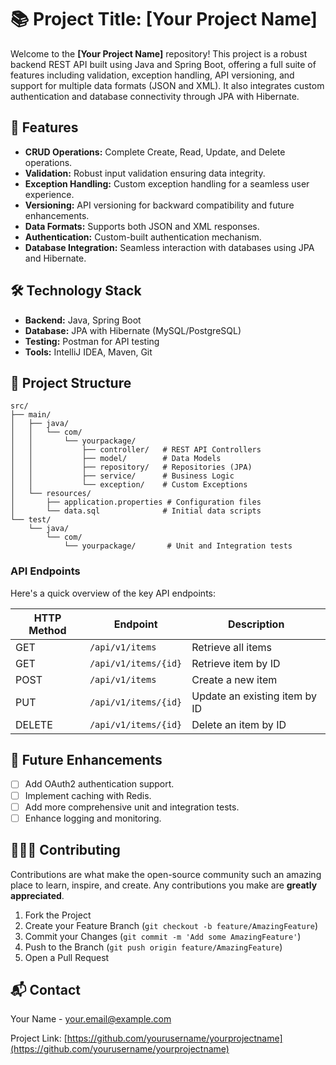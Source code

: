 # 📚 Project Title: [Your Project Name]

Welcome to the **[Your Project Name]** repository! This project is a robust backend REST API built using Java and Spring Boot, offering a full suite of features including validation, exception handling, API versioning, and support for multiple data formats (JSON and XML). It also integrates custom authentication and database connectivity through JPA with Hibernate.

## 🚀 Features

- **CRUD Operations:** Complete Create, Read, Update, and Delete operations.
- **Validation:** Robust input validation ensuring data integrity.
- **Exception Handling:** Custom exception handling for a seamless user experience.
- **Versioning:** API versioning for backward compatibility and future enhancements.
- **Data Formats:** Supports both JSON and XML responses.
- **Authentication:** Custom-built authentication mechanism.
- **Database Integration:** Seamless interaction with databases using JPA and Hibernate.

## 🛠️ Technology Stack

- **Backend:** Java, Spring Boot
- **Database:** JPA with Hibernate (MySQL/PostgreSQL)
- **Testing:** Postman for API testing
- **Tools:** IntelliJ IDEA, Maven, Git

## 📂 Project Structure
```
src/
├── main/
│   ├── java/
│   │   └── com/
│   │       └── yourpackage/
│   │           ├── controller/   # REST API Controllers
│   │           ├── model/        # Data Models
│   │           ├── repository/   # Repositories (JPA)
│   │           ├── service/      # Business Logic
│   │           └── exception/    # Custom Exceptions
│   └── resources/
│       ├── application.properties # Configuration files
│       └── data.sql              # Initial data scripts
└── test/
    └── java/
        └── com/
            └── yourpackage/       # Unit and Integration tests

```

### API Endpoints

Here's a quick overview of the key API endpoints:

| HTTP Method | Endpoint                 | Description                      |
|-------------|--------------------------|----------------------------------|
| GET         | `/api/v1/items`          | Retrieve all items               |
| GET         | `/api/v1/items/{id}`     | Retrieve item by ID              |
| POST        | `/api/v1/items`          | Create a new item                |
| PUT         | `/api/v1/items/{id}`     | Update an existing item by ID    |
| DELETE      | `/api/v1/items/{id}`     | Delete an item by ID             |


## 🌟 Future Enhancements

- [ ] Add OAuth2 authentication support.
- [ ] Implement caching with Redis.
- [ ] Add more comprehensive unit and integration tests.
- [ ] Enhance logging and monitoring.

## 🧑‍🤝‍🧑 Contributing

Contributions are what make the open-source community such an amazing place to learn, inspire, and create. Any contributions you make are **greatly appreciated**.

1. Fork the Project
2. Create your Feature Branch (`git checkout -b feature/AmazingFeature`)
3. Commit your Changes (`git commit -m 'Add some AmazingFeature'`)
4. Push to the Branch (`git push origin feature/AmazingFeature`)
5. Open a Pull Request


## 📬 Contact

Your Name - [your.email@example.com](mailto:your.email@example.com)

Project Link: [https://github.com/yourusername/yourprojectname](https://github.com/yourusername/yourprojectname)
